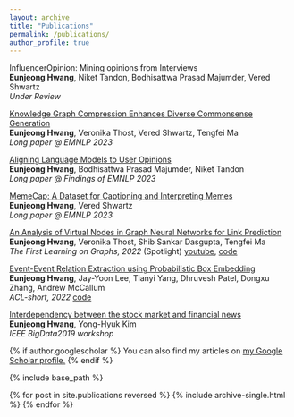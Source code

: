 ```yaml
---
layout: archive
title: "Publications"
permalink: /publications/
author_profile: true
---
```


InfluencerOpinion: Mining opinions from Interviews \
**Eunjeong Hwang**, Niket Tandon, Bodhisattwa Prasad Majumder, Vered Shwartz \
*Under Review*

[Knowledge Graph Compression Enhances Diverse Commonsense Generation](https://aclanthology.org/2023.emnlp-main.37/) \
**Eunjeong Hwang**, Veronika Thost, Vered Shwartz, Tengfei Ma \
*Long paper @ EMNLP 2023*

[Aligning Language Models to User Opinions](https://aclanthology.org/2023.findings-emnlp.393/) \
**Eunjeong Hwang**, Bodhisattwa Prasad Majumder, Niket Tandon \
*Long paper @ Findings of EMNLP 2023*

[MemeCap: A Dataset for Captioning and Interpreting Memes](https://aclanthology.org/2023.emnlp-main.89/) \
**Eunjeong Hwang**, Vered Shwartz \
*Long paper @ EMNLP 2023*

[An Analysis of Virtual Nodes in Graph Neural Networks for Link Prediction](https://openreview.net/pdf?id=dI6KBKNRp7) \
**Eunjeong Hwang**, Veronika Thost, Shib Sankar Dasgupta, Tengfei Ma \
*The First Learning on Graphs, 2022* (Spotlight) [youtube](https://www.youtube.com/watch?v=b7ak7FgZQa4&t=5273s), [code](https://github.com/eujhwang/vn-analysis)

[Event-Event Relation Extraction using Probabilistic Box Embedding](https://aclanthology.org/2022.acl-short.26/) \
**Eunjeong Hwang**, Jay-Yoon Lee, Tianyi Yang, Dhruvesh Patel, Dongxu Zhang, Andrew McCallum \
*ACL-short, 2022* [code](https://github.com/iesl/ce2ere)
   
[Interdependency between the stock market and financial news](https://www.computer.org/csdl/proceedings-article/big-data/2019/09006533/1hJsuZdq0la) \
**Eunjeong Hwang**, Yong-Hyuk Kim \
*IEEE BigData2019 workshop*


{% if author.googlescholar %}
  You can also find my articles on <u><a href="{{author.googlescholar}}">my Google Scholar profile</a>.</u>
{% endif %}

{% include base_path %}

{% for post in site.publications reversed %}
  {% include archive-single.html %}
{% endfor %}

